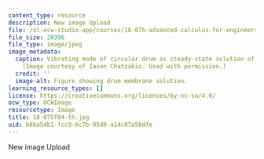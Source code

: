```yaml
---
content_type: resource
description: New image Upload
file: /ol-ocw-studio-app/courses/18-075-advanced-calculus-for-engineers-fall-2004/b6ba54b1fcc96c7b05d0a14c87a5bdfe_18-075f04-th.jpg
file_size: 20396
file_type: image/jpeg
image_metadata:
  caption: Vibrating mode of circular drum as steady-state solution of the wave equation.
    (Image courtesy of Iason Chatzakis. Used with permission.)
  credit: ''
  image-alt: Figure showing drum membrane solution.
learning_resource_types: []
license: https://creativecommons.org/licenses/by-nc-sa/4.0/
ocw_type: OCWImage
resourcetype: Image
title: 18-075f04-th.jpg
uid: b6ba54b1-fcc9-6c7b-05d0-a14c87a5bdfe
---
```

New image Upload